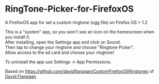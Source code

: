 RingTone-Picker-for-FirefoxOS 
========================

A FirefoxOS app for set a custom ringtone (ogg file) on Firefox OS > 1.2

This is a "system" app, so you won't see an icon on the homescreen when you install it.  
After installing, open the Settings app and click on Sound.  
Then tap to change your ringtone and choose "Ringtone Picker".  
Allow access to the sd card and choose your ringtone!  

To uninstall the app use Settings -> App Permissions.  

Based on https://github.com/davidflanagan/CustomFirefoxOSRingtones of [David Flanagan](https://github.com/davidflanagan)
